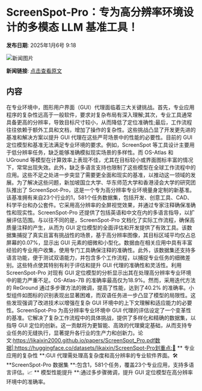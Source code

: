 # ScreenSpot-Pro：专为高分辨率环境设计的多模态 LLM 基准工具！

**发布日期**: 2025年1月6号 9:18

![新闻图片](https://upload.chinaz.com/2025/0106/6387175187828340804183595.png)

**新闻链接**: [点击查看原文](https://www.aibase.com/zh/news/14473)

## 内容

在专业环境中，图形用户界面（GUI）代理面临着三大关键挑战。首先，专业应用程序的复杂性远高于一般软件，要求对复杂布局有深入理解;其次，专业工具通常具备更高的分辨率，导致目标尺寸较小，从而降低了定位准确性;最后，工作流程往往依赖于额外工具和文档，增加了操作的复杂性。这些挑战凸显了开发更先进的基准和解决方案以提升 GUI 代理在这些严苛场景中的性能的必要性。目前的 GUI 定位模型和基准无法满足专业环境的要求。例如，ScreenSpot 等工具设计主要用于低分辨率任务，缺乏能够准确模拟现实场景的多样性。而 OS-Atlas 和 UGround 等模型在计算效率上表现不佳，尤其在目标较小或界面图标丰富的情况下，常常出现失效。此外，缺乏多语言支持也限制了这些模型在全球工作流程中的应用。这些不足之处进一步突显了需要更全面和现实的基准，以推动这一领域的发展。为了解决这些问题，新加坡国立大学、华东师范大学和香港浸会大学的研究团队推出了 ScreenSpot-Pro，这是一个专为高分辨率专业环境量身定制的新基准。该基准拥有来自23个行业的1，581个任务数据集，包括开发、创意工具、CAD、科学平台和办公套件。它采用高分辨率的全屏视觉效果，并通过专家注释确保准确性和现实性。ScreenSpot-Pro 还提供了包括英语和中文在内的多语言指导，以扩展评估范围。与以往不同的是，ScreenSpot-Pro 文档化了实际工作流程，确保高质量注释的产生，从而为 GUI 定位模型的全面评估和开发提供了有效工具。该数据集捕捉了真实且富有挑战性的场景，基于高分辨率图像，其目标区域平均仅占总屏幕的0.07%，显示出 GUI 元素的细微和小型化。数据由在相关应用中具有丰富经验的专业用户收集，使用专门工具确保注释的准确性。此外，该数据集还支持多语言功能，便于测试双语能力，并包含多个工作流程，以捕捉专业任务的细微差别。这些特点使其特别有利于评估和提升 GUI 代理的准确性和灵活性。利用 ScreenSpot-Pro 对现有 GUI 定位模型的分析显示出其在处理高分辨率专业环境中的能力严重不足。OS-Atlas-7B 的准确率最高仅为18.9%。然而，采用迭代方法的 ReGround 通过多步骤方法的微调，提高了性能，达到了40.2% 的准确率。小型组件如图标的识别表现出显著困难，而双语任务进一步凸显了模型的局限性。这些发现强调了改进技术以增强在复杂 GUI 环境中的上下文理解和适应能力的必要性。ScreenSpot-Pro 为高分辨率专业环境中 GUI 代理的评估设定了一个变革性的基准。它解决了复杂工作流程中的具体挑战，提供了多样化和精确的数据集，以指导 GUI 定位的创新。这一贡献将为更智能、高效的代理奠定基础，从而支持专业任务的无缝执行，显著提升各行业的生产力和创新力。论文:https://likaixin2000.github.io/papers/ScreenSpot_Pro.pdf数据|:https://huggingface.co/datasets/likaixin/ScreenSpot-Pro划重点:🌟 ** 专业应用的复杂性 **:GUI 代理需处理高复杂度和高分辨率的专业软件界面。🛠️ **ScreenSpot-Pro 数据集 **:包含1，581个任务，覆盖23个专业应用，支持多语言评估。📈 ** 模型性能提升 **:通过多步骤微调，提升 GUI 定位模型在高分辨率环境中的准确率。
